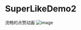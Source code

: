# SuperLikeDemo2
流畅的点赞动画
![image](https://github.com/a4962189/SuperLikeDemo2/blob/master/img/superlikegif.gif)
